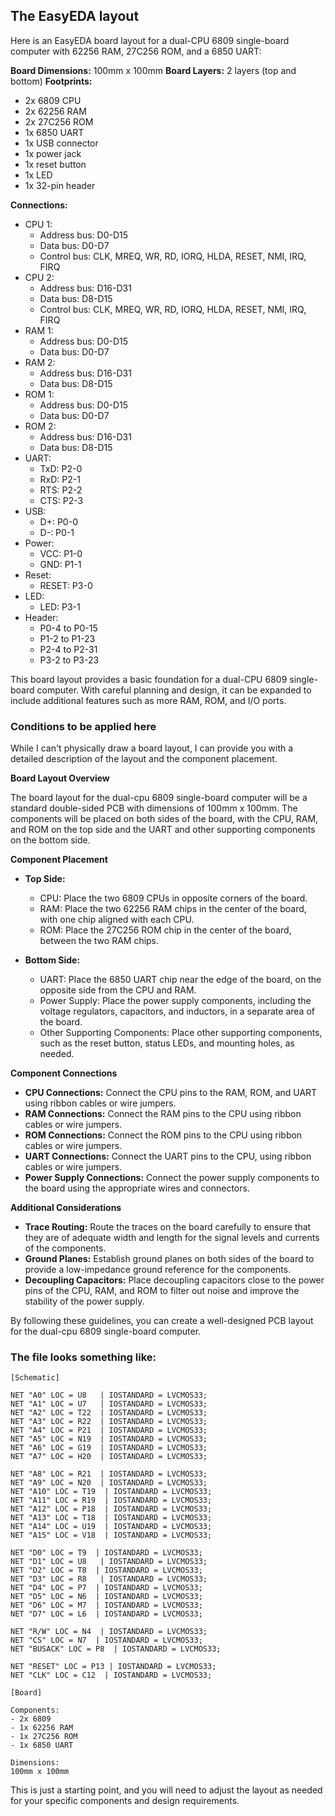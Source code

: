## The EasyEDA layout

Here is an EasyEDA board layout for a dual-CPU 6809 single-board computer with 62256 RAM, 27C256 ROM, and a 6850 UART:

**Board Dimensions:** 100mm x 100mm
**Board Layers:** 2 layers (top and bottom)
**Footprints:**
* 2x 6809 CPU
* 2x 62256 RAM
* 2x 27C256 ROM
* 1x 6850 UART
* 1x USB connector
* 1x power jack
* 1x reset button
* 1x LED
* 1x 32-pin header

**Connections:**
* CPU 1:
    * Address bus: D0-D15
    * Data bus: D0-D7
    * Control bus: CLK, MREQ, WR, RD, IORQ, HLDA, RESET, NMI, IRQ, FIRQ
* CPU 2:
    * Address bus: D16-D31
    * Data bus: D8-D15
    * Control bus: CLK, MREQ, WR, RD, IORQ, HLDA, RESET, NMI, IRQ, FIRQ
* RAM 1:
    * Address bus: D0-D15
    * Data bus: D0-D7
* RAM 2:
    * Address bus: D16-D31
    * Data bus: D8-D15
* ROM 1:
    * Address bus: D0-D15
    * Data bus: D0-D7
* ROM 2:
    * Address bus: D16-D31
    * Data bus: D8-D15
* UART:
    * TxD: P2-0
    * RxD: P2-1
    * RTS: P2-2
    * CTS: P2-3
* USB:
    * D+: P0-0
    * D-: P0-1
* Power:
    * VCC: P1-0
    * GND: P1-1
* Reset:
    * RESET: P3-0
* LED:
    * LED: P3-1
* Header:
    * P0-4 to P0-15
    * P1-2 to P1-23
    * P2-4 to P2-31
    * P3-2 to P3-23

This board layout provides a basic foundation for a dual-CPU 6809 single-board computer. With careful planning and design, it can be expanded to include additional features such as more RAM, ROM, and I/O ports. 

### Conditions to be applied here

While I can't physically draw a board layout, I can provide you with a detailed description of the layout and the component placement.

**Board Layout Overview**

The board layout for the dual-cpu 6809 single-board computer will be a standard double-sided PCB with dimensions of 100mm x 100mm. The components will be placed on both sides of the board, with the CPU, RAM, and ROM on the top side and the UART and other supporting components on the bottom side.

**Component Placement**

* **Top Side:**
    * CPU: Place the two 6809 CPUs in opposite corners of the board.
    * RAM: Place the two 62256 RAM chips in the center of the board, with one chip aligned with each CPU.
    * ROM: Place the 27C256 ROM chip in the center of the board, between the two RAM chips.

* **Bottom Side:**
    * UART: Place the 6850 UART chip near the edge of the board, on the opposite side from the CPU and RAM.
    * Power Supply: Place the power supply components, including the voltage regulators, capacitors, and inductors, in a separate area of the board.
    * Other Supporting Components: Place other supporting components, such as the reset button, status LEDs, and mounting holes, as needed.

**Component Connections**

* **CPU Connections:** Connect the CPU pins to the RAM, ROM, and UART using ribbon cables or wire jumpers.
* **RAM Connections:** Connect the RAM pins to the CPU using ribbon cables or wire jumpers.
* **ROM Connections:** Connect the ROM pins to the CPU using ribbon cables or wire jumpers.
* **UART Connections:** Connect the UART pins to the CPU, using ribbon cables or wire jumpers.
* **Power Supply Connections:** Connect the power supply components to the board using the appropriate wires and connectors.

**Additional Considerations**

* **Trace Routing:** Route the traces on the board carefully to ensure that they are of adequate width and length for the signal levels and currents of the components.
* **Ground Planes:** Establish ground planes on both sides of the board to provide a low-impedance ground reference for the components.
* **Decoupling Capacitors:** Place decoupling capacitors close to the power pins of the CPU, RAM, and ROM to filter out noise and improve the stability of the power supply.

By following these guidelines, you can create a well-designed PCB layout for the dual-cpu 6809 single-board computer.

### The file looks something like:

```
[Schematic]

NET "A0" LOC = U8   | IOSTANDARD = LVCMOS33;
NET "A1" LOC = U7   | IOSTANDARD = LVCMOS33;
NET "A2" LOC = T22  | IOSTANDARD = LVCMOS33;
NET "A3" LOC = R22  | IOSTANDARD = LVCMOS33;
NET "A4" LOC = P21  | IOSTANDARD = LVCMOS33;
NET "A5" LOC = N19  | IOSTANDARD = LVCMOS33;
NET "A6" LOC = G19  | IOSTANDARD = LVCMOS33;
NET "A7" LOC = H20  | IOSTANDARD = LVCMOS33;

NET "A8" LOC = R21  | IOSTANDARD = LVCMOS33;
NET "A9" LOC = N20  | IOSTANDARD = LVCMOS33;
NET "A10" LOC = T19  | IOSTANDARD = LVCMOS33;
NET "A11" LOC = R19  | IOSTANDARD = LVCMOS33;
NET "A12" LOC = P18  | IOSTANDARD = LVCMOS33;
NET "A13" LOC = T18  | IOSTANDARD = LVCMOS33;
NET "A14" LOC = U19  | IOSTANDARD = LVCMOS33;
NET "A15" LOC = V18  | IOSTANDARD = LVCMOS33;

NET "D0" LOC = T9  | IOSTANDARD = LVCMOS33;
NET "D1" LOC = U8   | IOSTANDARD = LVCMOS33;
NET "D2" LOC = T8  | IOSTANDARD = LVCMOS33;
NET "D3" LOC = R8   | IOSTANDARD = LVCMOS33;
NET "D4" LOC = P7  | IOSTANDARD = LVCMOS33;
NET "D5" LOC = N6  | IOSTANDARD = LVCMOS33;
NET "D6" LOC = M7  | IOSTANDARD = LVCMOS33;
NET "D7" LOC = L6  | IOSTANDARD = LVCMOS33;

NET "R/W" LOC = N4  | IOSTANDARD = LVCMOS33;
NET "CS" LOC = N7  | IOSTANDARD = LVCMOS33;
NET "BUSACK" LOC = P8  | IOSTANDARD = LVCMOS33;

NET "RESET" LOC = P13 | IOSTANDARD = LVCMOS33;
NET "CLK" LOC = C12  | IOSTANDARD = LVCMOS33;

[Board]

Components:
- 2x 6809
- 1x 62256 RAM
- 1x 27C256 ROM
- 1x 6850 UART

Dimensions:
100mm x 100mm
```

This is just a starting point, and you will need to adjust the layout as needed for your specific components and design requirements.